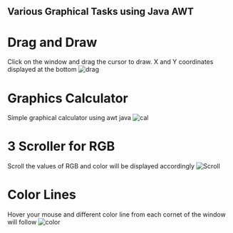 ## Various Graphical Tasks using Java AWT

# Drag and Draw
Click on the window and drag the cursor to draw. X and Y coordinates displayed at the bottom 
<img src="https://i.ibb.co/R3SnG5X/drag.png" alt="drag" border="0">


# Graphics Calculator 
Simple graphical calculator using awt java
<img src="https://i.ibb.co/Vm2NHJy/cal.png" alt="cal" border="0">

# 3 Scroller for RGB
Scroll the values of RGB and color will be displayed accordingly
<img src="https://i.ibb.co/h9YmXqM/Scroll.png" alt="Scroll" border="0">

# Color Lines
Hover your mouse and different color line from each cornet of the window will follow
<img src="https://i.ibb.co/KXgyWjj/color.png" alt="color" border="0">


